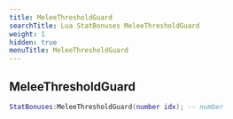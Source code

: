 ```yaml
---
title: MeleeThresholdGuard
searchTitle: Lua StatBonuses MeleeThresholdGuard
weight: 1
hidden: true
menuTitle: MeleeThresholdGuard
---
```

## MeleeThresholdGuard
```lua
StatBonuses:MeleeThresholdGuard(number idx); -- number
```